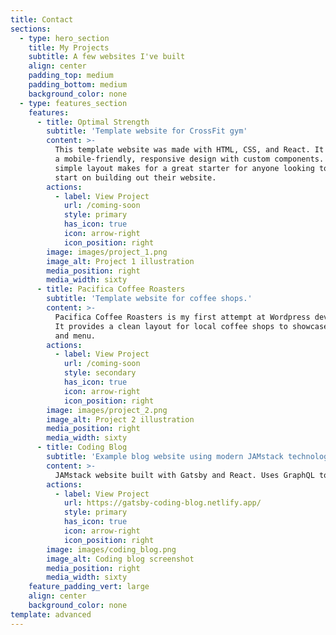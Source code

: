 ```yaml
---
title: Contact
sections:
  - type: hero_section
    title: My Projects
    subtitle: A few websites I've built
    align: center
    padding_top: medium
    padding_bottom: medium
    background_color: none
  - type: features_section
    features:
      - title: Optimal Strength
        subtitle: 'Template website for CrossFit gym'
        content: >-
          This template website was made with HTML, CSS, and React. It features
          a mobile-friendly, responsive design with custom components. It's
          simple layout makes for a great starter for anyone looking to get a head
          start on building out their website.
        actions:
          - label: View Project
            url: /coming-soon
            style: primary
            has_icon: true
            icon: arrow-right
            icon_position: right
        image: images/project_1.png
        image_alt: Project 1 illustration
        media_position: right
        media_width: sixty
      - title: Pacifica Coffee Roasters
        subtitle: 'Template website for coffee shops.'
        content: >-
          Pacifica Coffee Roasters is my first attempt at Wordpress development!
          It provides a clean layout for local coffee shops to showcase their products
          and menu.
        actions:
          - label: View Project
            url: /coming-soon
            style: secondary
            has_icon: true
            icon: arrow-right
            icon_position: right
        image: images/project_2.png
        image_alt: Project 2 illustration
        media_position: right
        media_width: sixty
      - title: Coding Blog
        subtitle: 'Example blog website using modern JAMstack technologies.'
        content: >-
          JAMstack website built with Gatsby and React. Uses GraphQL to query markdown files to pull in data for each blog post.
        actions:
          - label: View Project
            url: https://gatsby-coding-blog.netlify.app/
            style: primary
            has_icon: true
            icon: arrow-right
            icon_position: right
        image: images/coding_blog.png
        image_alt: Coding blog screenshot
        media_position: right
        media_width: sixty
    feature_padding_vert: large
    align: center
    background_color: none
template: advanced
---
```

